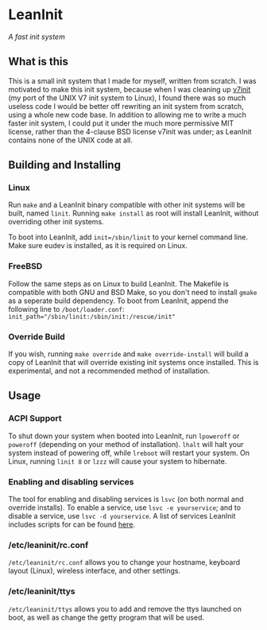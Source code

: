 LeanInit
========
_A fast init system_

## What is this
This is a small init system that I made for myself, written from scratch.
I was motivated to make this init system, because when I was cleaning up
[v7init](https://github.com/JohnoKing/v7init) (my port of the UNIX V7 init system to Linux), I found there was so much useless
code I would be better off rewriting an init system from scratch, using a
whole new code base. In addition to allowing me to write a much faster init
system, I could put it under the much more permissive MIT license, rather
than the 4-clause BSD license v7init was under; as LeanInit contains none
of the UNIX code at all.

## Building and Installing
### Linux
Run `make` and a LeanInit binary compatible with other init systems will
be built, named `linit`. Running `make install` as root will install
LeanInit, without overriding other init systems.

To boot into LeanInit, add `init=/sbin/linit` to your kernel command
line. Make sure eudev is installed, as it is required on Linux.

### FreeBSD
Follow the same steps as on Linux to build LeanInit. The Makefile
is compatible with both GNU and BSD Make, so you don't need to install
`gmake` as a seperate build dependency.
To boot from LeanInit, append the following line to `/boot/loader.conf`:
`init_path="/sbin/linit:/sbin/init:/rescue/init"`

### Override Build
If you wish, running `make override` and `make override-install` will
build a copy of LeanInit that will override existing init systems once
installed. This is experimental, and not a recommended method of
installation.

## Usage

### ACPI Support
To shut down your system when booted into LeanInit, run `lpoweroff` or
`poweroff` (depending on your method of installation). `lhalt` will halt
your system instead of powering off, while `lreboot` will restart your system.
On Linux, running `linit 8` or `lzzz` will cause your system to hibernate.

### Enabling and disabling services
The tool for enabling and disabling services is `lsvc` (on both
normal and override installs). To enable a service, use `lsvc -e yourservice`;
and to disable a service, use `lsvc -d yourservice`. A list of services
LeanInit includes scripts for can be found [here](https://github.com/JohnoKing/leaninit/tree/master/svc).

### /etc/leaninit/rc.conf
`/etc/leaninit/rc.conf` allows you to change your hostname, keyboard layout (Linux), 
wireless interface, and other settings.

### /etc/leaninit/ttys
`/etc/leaninit/ttys` allows you to add and remove the ttys launched on boot,
as well as change the getty program that will be used.
